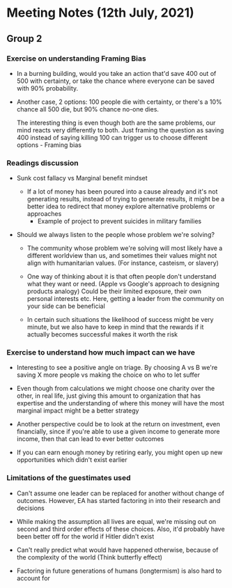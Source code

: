 # Meeting Notes (12th July, 2021)

## Group 2

### Exercise on understanding Framing Bias

* In a burning building, would you take an action that'd save 400 out of 500 with certainty, or take the chance where everyone can be saved with 90% probability.
  
* Another case, 2 options:
100 people die with certainty, or there's a 10% chance all 500 die, but 90% chance no-one dies.

    The interesting thing is even though both are the same problems, our mind reacts very differently to both. Just framing the question as saving 400 instead of saying killing 100 can trigger us to choose different options - Framing bias

### Readings discussion

* Sunk cost fallacy vs Marginal benefit mindset
  * If a lot of money has been poured into a cause already and it's not generating results, instead of trying to generate results, it might be a better idea to redirect that money explore alternative problems or approaches
    * Example of project to prevent suicides in military families

* Should we always listen to the people whose problem we're solving?
  * The community whose problem we're solving will most likely have a different worldview than us, and sometimes their values might not align with humanitarian values. (For instance, casteism, or slavery)
  * One way of thinking about it is that often people don't understand what they want or need. (Apple vs Google's approach to designing products analogy) Could be their limited exposure, their own personal interests etc. Here, getting a leader from the community on your side can be beneficial

  * In certain such situations the likelihood of success might be very minute, but we also have to keep in mind that the rewards if it actually becomes successful makes it worth the risk

### Exercise to understand how much impact can we have

* Interesting to see a positive angle on triage. By choosing A vs B we're saving X more people vs making the choice on who to let suffer

* Even though from calculations we might choose one charity over the other, in real life, just giving this amount to organization that has expertise and the understanding of where this money will have the most marginal impact might be a better strategy

* Another perspective could be to look at the return on investment, even financially, since if you're able to use a given income to generate more income, then that can lead to ever better outcomes

* If you can earn enough money by retiring early, you might open up new opportunities which didn't exist earlier

### Limitations of the guestimates used

* Can't assume one leader can be replaced for another without change of outcomes. However, EA has started factoring in into their research and decisions

* While making the assumption all lives are equal, we're missing out on second and third order effects of these choices. Also, it'd probably have been better off for the world if Hitler didn't exist

* Can't really predict what would have happened otherwise, because of the complexity of the world (Think butterfly effect)

* Factoring in future generations of humans (longtermism) is also hard to account for
